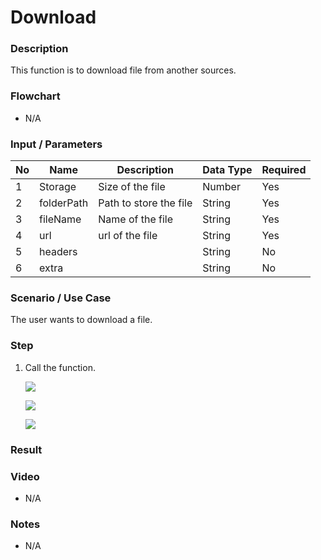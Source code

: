 # Download

### Description

This function is to download file from another sources.

### Flowchart

- N/A 

### Input / Parameters

| No | Name | Description | Data Type | Required |
| ------ | ------ | ------ |------ | ------ |
| 1 | Storage | Size of the file  | Number  | Yes  |
| 2 | folderPath | Path to store the file | String | Yes  |
| 3 | fileName |  Name of the file | String | Yes  |
| 4 | url | url of the file | String | Yes  |
| 5 | headers || String | No  |
| 6 | extra || String | No |

### Scenario / Use Case

The user wants to download a file.
<br>

### Step

1. Call the function.

    ![](../../../../document/function/File/Download/download-step-1.png?raw=true)
    
    ![](../../../../document/function/File/Download/download-step-2.png?raw=true)
    
    ![](../../../../document/function/File/Download/download-step-3.png?raw=true)
    
### Result


### Video

- N/A

<!--[![Video](http://i.imgur.com/Ot5DWAW.png)](https://youtu.be/StTqXEQ2l-Y?t=35s)-->

### Notes

- N/A
